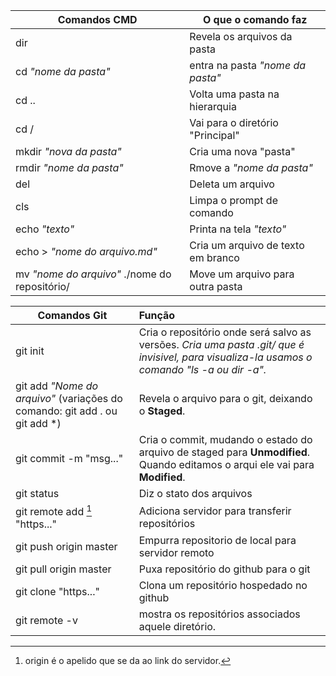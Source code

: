 | Comandos CMD                                  | O que o comando faz                |
| --------------------------------------------- | ---------------------------------- |
| dir                                           | Revela os arquivos da pasta        |
| cd _"nome da pasta"_                          | entra na pasta _"nome da pasta"_   |
| cd ..                                         | Volta uma pasta na hierarquia      |
| cd /                                          | Vai para o diretório "Principal"   |
| mkdir _"nova da pasta"_                       | Cria uma nova "pasta"              |
| rmdir _"nome da pasta"_                       | Rmove a _"nome da pasta"_          |
| del                                           | Deleta um arquivo                  |
| cls                                           | Limpa o prompt de comando          |
| echo _"texto"_                                | Printa na tela _"texto"_           |
| echo > _"nome do arquivo.md"_                 | Cria um arquivo de texto em branco |
| mv _"nome do arquivo"_ ./nome do repositório/ | Move um arquivo para outra pasta   |



| Comandos Git                                                 | Função                                                       |
| ------------------------------------------------------------ | :----------------------------------------------------------- |
| git init                                                     | Cria o repositório onde será salvo as versões. _Cria uma pasta .git/ que é invisivel, para visualiza-la usamos o comando "ls -a ou dir -a"._ |
| git add _"Nome do arquivo"_ (variações do comando: git add . ou git add *) | Revela o arquivo para o git, deixando o **Staged**.          |
| git commit -m "msg..."                                       | Cria o commit, mudando o estado do arquivo de staged para **Unmodified**. Quando editamos o arqui ele vai para **Modified**. |
| git status                                                   | Diz o stato dos arquivos                                     |
| git remote add [^ origin ] "https..."                        | Adiciona servidor para transferir repositórios               |
| git push origin master                                       | Empurra repositorio de local para servidor remoto            |
| git pull origin master                                       | Puxa repositório do github para o git                        |
| git clone "https..."                                         | Clona um repositório hospedado no github                     |
| git remote -v                                                | mostra os repositórios associados aquele diretório.          |

[^ origin ]: origin é o apelido que se da ao link do servidor.





